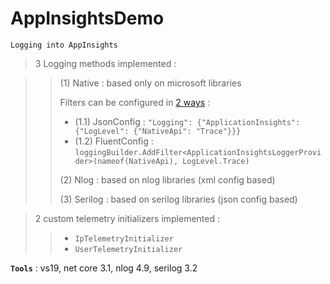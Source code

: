 # AppInsightsDemo
```
Logging into AppInsights
```

> 3 Logging methods implemented :

>> (1) Native : based only on microsoft libraries
>>
>> Filters can be configured in [2 ways](https://github.com/MicrosoftDocs/azure-docs/blob/master/articles/azure-monitor/app/ilogger.md#control-logging-level) :
>> - (1.1) JsonConfig : `"Logging": {"ApplicationInsights": {"LogLevel": {"NativeApi": "Trace"}}}`
>> - (1.2) FluentConfig : `loggingBuilder.AddFilter<ApplicationInsightsLoggerProvider>(nameof(NativeApi), LogLevel.Trace)`
>>
>> (2) Nlog : based on nlog libraries (xml config based)
>>
>> (3) Serilog : based on serilog libraries (json config based)

> 2 custom telemetry initializers implemented :
>> - `IpTelemetryInitializer`
>> - `UserTelemetryInitializer`

**`Tools`** : vs19, net core 3.1, nlog 4.9, serilog 3.2